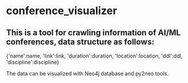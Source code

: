 # conference_visualizer

## This is a tool for crawling information of AI/ML conferences, data structure as follows:

{'name':name,
 'link':link,
 'duration':duration,
 'location':location,
 'ddl':ddl,
 'discipline':discipline}
 
The data can be visualized with Neo4j database and py2neo tools. 

